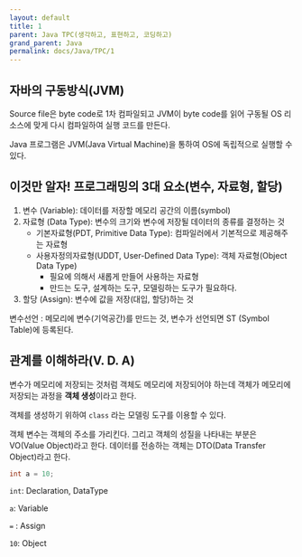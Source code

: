 ```yaml
---
layout: default
title: 1
parent: Java TPC(생각하고, 표현하고, 코딩하고)
grand_parent: Java
permalink: docs/Java/TPC/1
---
```




## 자바의 구동방식(JVM)

Source file은 byte code로 1차 컴파일되고 JVM이 byte code를 읽어 구동될 OS 리소스에 맞게 다시 컴파일하여 실행 코드를 만든다.

Java 프로그램은 JVM(Java Virtual Machine)을 통하여 OS에 독립적으로 실행할 수 있다.

## 이것만 알자! 프로그래밍의 3대 요소(변수, 자료형, 할당)

1. 변수 (Variable): 데이터를 저장할 메모리 공간의 이름(symbol)
2. 자료형 (Data Type): 변수의 크기와 변수에 저장될 데이터의 종류를 결정하는 것
   + 기본자료형(PDT, Primitive Data Type): 컴파일러에서 기본적으로 제공해주는 자료형
   + 사용자정의자료형(UDDT, User-Defined Data Type): 객체 자료형(Object Data Type)
      - 필요에 의해서 새롭게 만들어 사용하는 자료형
      - 만드는 도구, 설계하는 도구, 모델링하는 도구가 필요하다.
3. 할당 (Assign): 변수에 값을 저장(대입, 할당)하는 것

변수선언 : 메모리에 변수(기억공간)를 만드는 것, 변수가 선언되면 ST (Symbol Table)에 등록된다.

## 관계를 이해하라(V. D. A)

변수가 메모리에 저장되는 것처럼 객체도 메모리에 저장되어야 하는데 객체가 메모리에 저장되는 과정을 **객체 생성**이라고 한다.

객체를 생성하기 위하여 `class` 라는 모델링 도구를 이용할 수 있다.

객체 변수는 객체의 주소를 가리킨다. 그리고 객체의 성질을 나타내는 부분은 VO(Value Object)라고 한다. 데이터를 전송하는 객체는 DTO(Data Transfer Object)라고 한다.

```java
int a = 10;
```

`int`: Declaration, DataType

`a`: Variable

`=` : Assign

`10`: Object